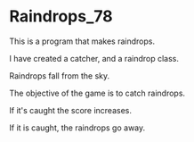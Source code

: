 Raindrops_78
============
This is a program that makes raindrops.

I have created a catcher, and a raindrop class. 

Raindrops fall from the sky. 

The objective of the game is to catch raindrops. 

If it's caught the score increases. 

If it is caught, the raindrops go away. 
